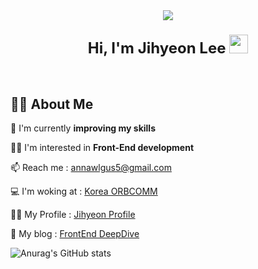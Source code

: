 <div>
  <div align=center>
    <img src="https://capsule-render.vercel.app/api?type=waving&height=300&text=JihyeonLee&fontAlign=50&fontAlignY=40&color=gradient&customColorList=0,9" /> 
  </div>

  <h3 align="center"><font size="5">Hi, I'm Jihyeon Lee <img src="https://raw.githubusercontent.com/MartinHeinz/MartinHeinz/master/wave.gif" width="30px"></font></h3><br/>


  ## 🙋‍♂️ About Me

  🌱 I'm currently **improving my skills**

  🏋️‍♀️ I'm interested in **Front-End development**
  
  📫 Reach me : annawlgus5@gmail.com

  💻 I'm woking at : [Korea ORBCOMM](http://www.orbcomm.co.kr/)

  👩‍💻 My Profile : [Jihyeon Profile](https://woolly-taxicab-b77.notion.site/Jihyeon-Lee-6457617d413640a1a41f06070fcde841?pvs=4)

  📗 My blog : [FrontEnd DeepDive](https://shakehyeon.tistory.com/)
  

  <!--[![Gmail Badge](https://img.shields.io/badge/Gmail-D14836?style=flat&logo=Gmail&logoColor=white)](mailto:annawlgus5@gmail.com)

  [![Tistory Badge](https://img.shields.io/badge/Tech%20Blog-FF5A5F?style=flat&logo=Tistory&logoColor=white)](https://shakehyeon.tistory.com/)
  [![Notion Badge](https://img.shields.io/badge/Development%20Log-E9568E?style=flat&logo=Notion&logoColor=white)](https://woolly-taxicab-b77.notion.site/Jihyeon-Lee-6457617d413640a1a41f06070fcde841?pvs=4)
  [![Portfolio Badge](https://img.shields.io/badge/Portfolio-EF2D5E?style=flat&logoColor=white)]()
  ![Github Badge](https://img.shields.io/badge/Github-181717?style=flat&logo=Github&logoColor=white)-->




  
<!--<a href="버튼을 눌렀을 때 이동할 링크" target="_blank"><img src="https://img.shields.io/badge/Instagram-E4405F?style=for-the-badge&logo=Instagram&logoColor=white"/></a>-->

![Anurag's GitHub stats](https://github-readme-stats.vercel.app/api?username=rhctmxk&show_icons=true&theme=onedark)
</div>




<!--
**rhctmxk/rhctmxk** is a ✨ _special_ ✨ repository because its `README.md` (this file) appears on your GitHub profile.

Here are some ideas to get you started:

- 🔭 I’m currently working on ...
- 🌱 I’m currently learning ...
- 👯 I’m looking to collaborate on ...
- 🤔 I’m looking for help with ...
- 💬 Ask me about ...
- 📫 How to reach me: ...
- 😄 Pronouns: ...
- ⚡ Fun fact: ...
-->




